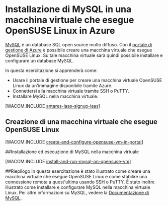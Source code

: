 ﻿<properties urlDisplayName="Install MySQL" pageTitle="Installazione di MySQL in una macchina virtuale che esegue OpenSUSE Linux in Azure" metaKeywords="Azure, MySQL" description="Learn to install MySQL on a virtual machine in Azure." metaCanonical="" services="" documentationCenter="" title="Install MongoDB on a virtual machine running CentOS Linux in Azure" authors="kathydav" solutions="" manager="timlt" editor="" />

<tags ms.service="virtual-machines" ms.workload="infrastructure-services" ms.tgt_pltfrm="vm-linux" ms.devlang="na" ms.topic="article" ms.date="12/11/2014" ms.author="kathydav" />

# Installazione di MySQL in una macchina virtuale che esegue OpenSUSE Linux in Azure

[MySQL][MySQL] è un database SQL open source molto diffuso.  Con il [portale di gestione di Azure][AzurePortal] è possibile creare una macchina virtuale che esegue OpenSUSE Linux.  Su tale macchina virtuale sarà quindi possibile installare e configurare un database MySQL.

In questa esercitazione si apprenderà come:

- Usare il portale di gestione per creare una macchina virtuale OpenSUSE Linux da un'immagine disponibile tramite Azure.
- Connettersi alla macchina virtuale tramite SSH o PuTTY.
- Installare MySQL nella macchina virtuale.

[WACOM.INCLUDE [antares-iaas-signup-iaas](../includes/antares-iaas-signup-iaas.md)]

## Creazione di una macchina virtuale che esegue OpenSUSE Linux

[WACOM.INCLUDE [create-and-configure-opensuse-vm-in-portal](../includes/create-and-configure-opensuse-vm-in-portal.md)]

##Installazione ed esecuzione di MySQL nella macchina virtuale

[WACOM.INCLUDE [install-and-run-mysql-on-opensuse-vm](../includes/install-and-run-mysql-on-opensuse-vm.md)]

##Riepilogo
In questa esercitazione è stato illustrato come creare una macchina virtuale che esegue OpenSUSE Linux e come stabilire una connessione remota a quest'ultima usando SSH o PuTTY.  È stato inoltre illustrato come installare e configurare MySQL nella macchina virtuale Linux.  Per altre informazioni su MySQL, vedere la [Documentazione di MySQL][MySQLDocs].

[MySQLDocs]: http://dev.mysql.com/doc/
[MySQL]: http://www.mysql.com
[AzurePortal]: http://manage.windowsazure.com

<!--HONumber=35.1-->
